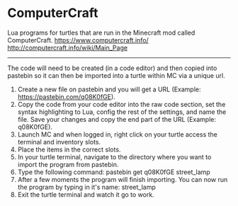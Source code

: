 # ComputerCraft
Lua programs for turtles that are run in the Minecraft mod called ComputerCraft.
https://www.computercraft.info/
http://computercraft.info/wiki/Main_Page

-----

The code will need to be created (in a code editor) and then copied into pastebin so it can then be imported into a turtle within MC via a unique url.

1. Create a new file on pastebin and you will get a URL (Example: https://pastebin.com/q08K0fGE). 
2. Copy the code from your code editor into the raw code section, set the syntax highlighting to Lua, config the rest of the settings, and name the file. Save your changes and copy the end part of the URL (Example: q08K0fGE).
3. Launch MC and when logged in, right click on your turtle access the terminal and inventory slots.
4. Place the items in the correct slots.
4. In your turtle terminal, navigate to the directory where you want to import the program from pastebin.
5. Type the following command: pastebin get q08K0fGE street_lamp
6. After a few moments the program will finish importing. You can now run the program by typing in it's name: street_lamp
7. Exit the turtle terminal and watch it go to work.
